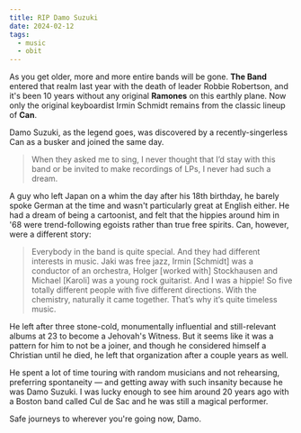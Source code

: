 ```yaml
---
title: RIP Damo Suzuki
date: 2024-02-12
tags:
  - music
  - obit
---
```


As you get older, more and more entire bands will be gone. **The Band** entered that realm last year with the death of leader Robbie Robertson, and it's been 10 years without any original **Ramones** on this earthly plane. Now only the original keyboardist Irmin Schmidt remains from the classic lineup of **Can**.

Damo Suzuki, as the legend goes, was discovered by a recently-singerless Can as a busker and joined the same day. 

> When they asked me to sing, I never thought that I’d stay with this band or be invited to make recordings of LPs, I never had such a dream.

A guy who left Japan on a whim the day after his 18th birthday, he barely spoke German at the time and wasn't particularly great at English either. He had a dream of being a cartoonist, and felt that the hippies around him in '68 were trend-following egoists rather than true free spirits. Can, however, were a different story:

> Everybody in the band is quite special. And they had different interests in music. Jaki was free jazz, Irmin [Schmidt] was a conductor of an orchestra, Holger [worked with] Stockhausen and Michael [Karoli] was a young rock guitarist. And I was a hippie! So five totally different people with five different directions. With the chemistry, naturally it came together. That’s why it’s quite timeless music.

He left after three stone-cold, monumentally influential and still-relevant albums at 23 to become a Jehovah's Witness. But it seems like it was a pattern for him to not be a joiner, and though he considered himself a Christian until he died, he left that organization after a couple years as well.

He spent a lot of time touring with random musicians and not rehearsing, preferring spontaneity — and getting away with such insanity because he was Damo Suzuki. I was lucky enough to see him around 20 years ago with a Boston band called Cul de Sac and he was still a magical performer.

Safe journeys to wherever you're going now, Damo.